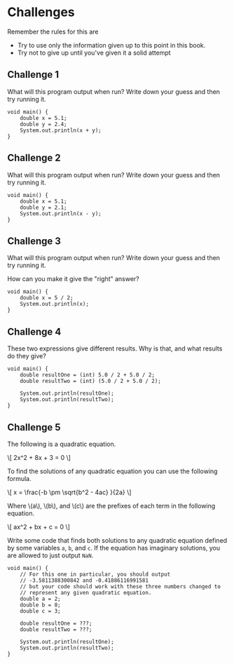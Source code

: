 # Challenges

Remember the rules for this are

- Try to use only the information given up to this point in this book.
- Try not to give up until you've given it a solid attempt

## Challenge 1

What will this program output when run? Write down your guess and then try running it.

```java,editable
void main() {
    double x = 5.1;
    double y = 2.4;
    System.out.println(x + y);
}
```

## Challenge 2

What will this program output when run? Write down your guess and then try running it.

```java,editable
void main() {
    double x = 5.1;
    double y = 2.1;
    System.out.println(x - y);
}
```

## Challenge 3

What will this program output when run? Write down your guess and then try running it.

How can you make it give the "right" answer?

```java,editable
void main() {
    double x = 5 / 2;
    System.out.println(x);
}
```

## Challenge 4

These two expressions give different results. Why is that, and what results do they give?

```java,editable
void main() {
    double resultOne = (int) 5.0 / 2 + 5.0 / 2;
    double resultTwo = (int) (5.0 / 2 + 5.0 / 2);

    System.out.println(resultOne);
    System.out.println(resultTwo);
}
```

## Challenge 5

The following is a quadratic equation.

\\[ 2x^2 + 8x + 3 = 0 \\]

To find the solutions of any quadratic equation you can use the following formula.

\\[ x = \frac{-b \pm \sqrt{b^2 - 4ac} }{2a} \\]

Where \\(a\\), \\(b\\), and \\(c\\) are the prefixes of each term in the following equation.

\\[ ax^2 + bx + c = 0 \\]

Write some code that finds both solutions to any quadratic equation defined by some variables
`a`, `b`, and `c`. If the equation has imaginary solutions, you are allowed to just output `NaN`.

```java,editable
void main() {
    // For this one in particular, you should output
    // -3.5811388300842 and -0.41886116991581
    // but your code should work with these three numbers changed to
    // represent any given quadratic equation.
    double a = 2;
    double b = 8;
    double c = 3;

    double resultOne = ???;
    double resultTwo = ???;

    System.out.println(resultOne);
    System.out.println(resultTwo);
}
```

